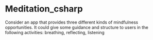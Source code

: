 # Meditation_csharp
Consider an app that provides three different kinds of mindfulness opportunities. It could give some guidance and structure to users in the following activities: breathing, reflecting, listening
